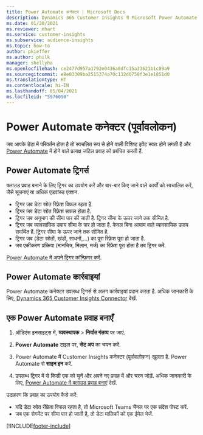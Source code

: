```yaml
---
title: Power Automate कनेक्टर | Microsoft Docs
description: Dynamics 365 Customer Insights से Microsoft Power Automate में प्रवाह बनाएं.
ms.date: 01/20/2021
ms.reviewer: mhart
ms.service: customer-insights
ms.subservice: audience-insights
ms.topic: how-to
author: pkieffer
ms.author: philk
manager: shellyha
ms.openlocfilehash: ce2477d957a1792e0436a0dfc15a33621b1c89a9
ms.sourcegitcommit: e8e03309ba2515374a70c132d0758f3e1e1851d0
ms.translationtype: HT
ms.contentlocale: hi-IN
ms.lasthandoff: 05/04/2021
ms.locfileid: "5976090"
---
```

# <a name="power-automate-connector-preview"></a>Power Automate कनेक्टर (पूर्वावलोकन)

जब आपके डेटा में परिवर्तन होता है तो स्वचलित रूप से होने वाली विशिष्ट इवेंट स्वतः होने लगती हैं और [Power Automate](https://flow.microsoft.com/) में होने वाले प्रत्यक्ष जटिल प्रवाह को प्रबंधित करती हैं.

## <a name="power-automate-triggers"></a>Power Automate ट्रिगर्स

क्लाउड प्रवाह बनाने के लिए ट्रिगर का उपयोग करें और बार-बार किए जाने वाले कार्यों को स्वचालित करें, जैसे सूचनाएं या अधिक एडवांस्ड एक्शन. 

- ट्रिगर जब डेटा स्रोत रिफ़्रेश विफल रहता है. 
- ट्रिगर जब डेटा स्रोत रिफ़्रेश सफल होता है.
- ट्रिगर जब अनुभाग की सीमा पार की जाती है. ट्रिगर सीमा के ऊपर जाने तक सीमित है.
- ट्रिगर जब व्यावसायिक उपाय सीमा के पार हो जाता है. केवल बिना आयाम वाले व्यावसायिक उपाय समर्थित हैं. ट्रिगर सीमा के ऊपर जाने तक सीमित है.
- ट्रिगर जब (डेटा स्रोतों, खंडों, साधनों,...) का पूरा रिफ़्रेश पूरा हो जाता है.
- जब एकीकरण प्रक्रिया (मानचित्र, मिलान, मर्ज) का रिफ्रेश पूरा होता है तब ट्रिगर करें.

[Power Automate में अपने ट्रिगर कॉन्फ़िगर करें](https://flow.microsoft.com/connectors/shared_customerinsights/dynamics-365-customer-insights-connector/).

## <a name="power-automate-actions"></a>Power Automate कार्रवाइयां
Power Automate कनेक्टर उपलब्ध ट्रिगर्स से अलग कार्रवाइयां प्रदान करता है. अधिक जानकारी के लिए, [Dynamics 365 Customer Insights Connector](/connectors/customerinsights/) देखें.

## <a name="create-a-power-automate-flow"></a>एक Power Automate प्रवाह बनाएँ

1. ऑडिएंस इनसाइट्स में, **व्यवस्थापक** > **निर्यात गंतव्य** पर जाएं.

1. **Power Automate** टाइल पर, **सेट अप** का चयन करें.

1. Power Automate में Customer Insights कनेक्टर (पूर्वावलोकन) खुलता है. Power Automate से **साइन इन** करें.

1. उपलब्ध ट्रिगर में से किसी एक को चुनें और अपने नए प्रवाह में और चरण जोड़ें. अधिक जानकारी के लिए, [Power Automate में क्लाउड प्रवाह बनाएं](/power-automate/get-started-logic-flow) देखें.

उदाहरण कि प्रवाह का उपयोग कैसे करें: 
- यदि डेटा स्रोत रीफ्रेश विफल रहता है, तो Microsoft Teams चैनल पर एक संदेश पोस्ट करें. 
- जब एक सेगमेंट पर सीमा पार हो जाती है, तो डेटा मालिकों को एक ईमेल भेजें.



[!INCLUDE[footer-include](../includes/footer-banner.md)]
